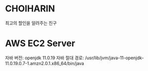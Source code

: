 # CHOIHARIN
최고의 할인을 알려주는 친구

# AWS EC2 Server
자바 버전: openjdk 11.0.19
자바 절대 경로: /usr/lib/jvm/java-11-openjdk-11.0.19.0.7-1.amzn2.0.1.x86_64/bin/java
